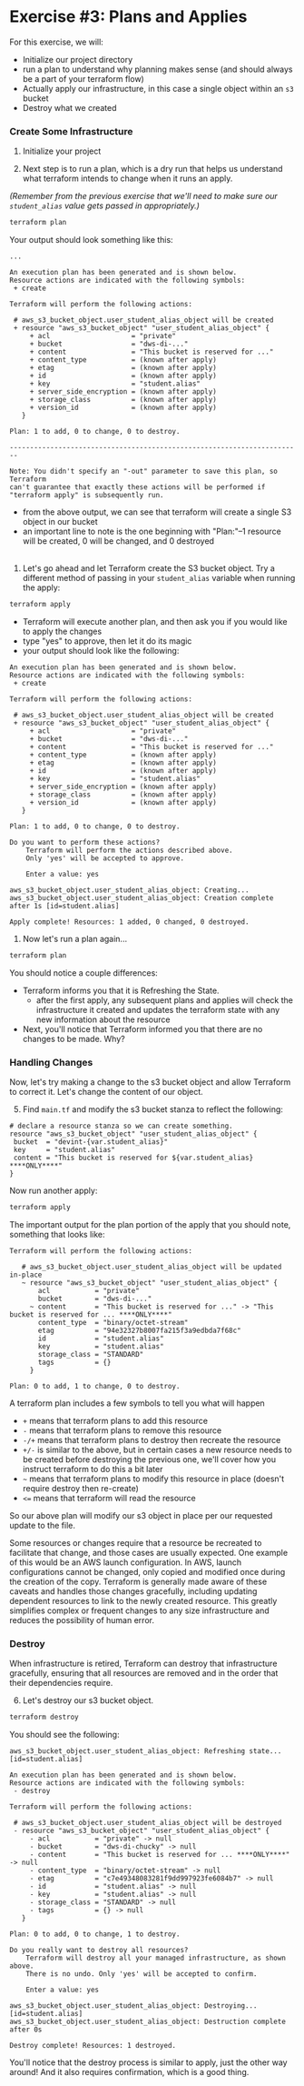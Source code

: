 # Exercise #3: Plans and Applies

For this exercise, we will:

* Initialize our project directory
* run a plan to understand why planning makes sense (and should always be a part of your terraform flow)
* Actually apply our infrastructure, in this case a single object within an `s3` bucket
* Destroy what we created

### Create Some Infrastructure

1. Initialize your project

2. Next step is to run a plan, which is a dry run that helps us understand what terraform intends to change when it
 runs an apply.  

  *(Remember from the previous exercise that we'll need to make sure our `student_alias` value gets passed in appropriately.)*

 ```bash
 terraform plan
 ```

 Your output should look something like this:

 ```
 ...

 An execution plan has been generated and is shown below.
Resource actions are indicated with the following symbols:
  + create

 Terraform will perform the following actions:

  # aws_s3_bucket_object.user_student_alias_object will be created
  + resource "aws_s3_bucket_object" "user_student_alias_object" {
      + acl                    = "private"
      + bucket                 = "dws-di-..."
      + content                = "This bucket is reserved for ..."
      + content_type           = (known after apply)
      + etag                   = (known after apply)
      + id                     = (known after apply)
      + key                    = "student.alias"
      + server_side_encryption = (known after apply)
      + storage_class          = (known after apply)
      + version_id             = (known after apply)
    }

 Plan: 1 to add, 0 to change, 0 to destroy.

 ------------------------------------------------------------------------

 Note: You didn't specify an "-out" parameter to save this plan, so Terraform
can't guarantee that exactly these actions will be performed if
"terraform apply" is subsequently run.
 ```

 * from the above output, we can see that terraform will create a single S3 object in our bucket
 * an important line to note is the one beginning with "Plan:"–1 resource will be created, 0 will be changed, and 0 destroyed
<br/><br/>
1. Let's go ahead and let Terraform create the S3 bucket object. Try a different method of passing in your `student_alias`
variable when running the apply:

 ```bash
 terraform apply
 ```

 * Terraform will execute another plan, and then ask you if you would like to apply the changes
 * type "yes" to approve, then let it do its magic
 * your output should look like the following:

 ```
An execution plan has been generated and is shown below.
Resource actions are indicated with the following symbols:
  + create

 Terraform will perform the following actions:

  # aws_s3_bucket_object.user_student_alias_object will be created
  + resource "aws_s3_bucket_object" "user_student_alias_object" {
      + acl                    = "private"
      + bucket                 = "dws-di-..."
      + content                = "This bucket is reserved for ..."
      + content_type           = (known after apply)
      + etag                   = (known after apply)
      + id                     = (known after apply)
      + key                    = "student.alias"
      + server_side_encryption = (known after apply)
      + storage_class          = (known after apply)
      + version_id             = (known after apply)
    }

 Plan: 1 to add, 0 to change, 0 to destroy.

 Do you want to perform these actions?
     Terraform will perform the actions described above.
     Only 'yes' will be accepted to approve.

     Enter a value: yes

 aws_s3_bucket_object.user_student_alias_object: Creating...
 aws_s3_bucket_object.user_student_alias_object: Creation complete after 1s [id=student.alias]

 Apply complete! Resources: 1 added, 0 changed, 0 destroyed.
 ```

1. Now let's run a plan again...

 ```bash
 terraform plan
 ```

 You should notice a couple differences:

 * Terraform informs you that it is Refreshing the State.
    * after the first apply, any subsequent plans and applies will check the infrastructure it created and updates the terraform state with any new information about the resource
 * Next, you'll notice that Terraform informed you that there are no changes to be made. Why?

### Handling Changes

Now, let's try making a change to the s3 bucket object and allow Terraform to correct it. Let's change the content of our object.

5. Find `main.tf` and modify the s3 bucket stanza to reflect the following:

 ```hcl
# declare a resource stanza so we can create something.
resource "aws_s3_bucket_object" "user_student_alias_object" {
  bucket  = "devint-{var.student_alias}"
  key     = "student.alias"
  content = "This bucket is reserved for ${var.student_alias} ****ONLY****"
}
```

 Now run another apply:

 ```bash
 terraform apply
 ```

 The important output for the plan portion of the apply that you should note, something that looks like:

 ```
 Terraform will perform the following actions:

    # aws_s3_bucket_object.user_student_alias_object will be updated in-place
    ~ resource "aws_s3_bucket_object" "user_student_alias_object" {
        acl           = "private"
        bucket        = "dws-di-..."
      ~ content       = "This bucket is reserved for ..." -> "This bucket is reserved for ... ****ONLY****"
        content_type  = "binary/octet-stream"
        etag          = "94e32327b8007fa215f3a9edbda7f68c"
        id            = "student.alias"
        key           = "student.alias"
        storage_class = "STANDARD"
        tags          = {}
      }

 Plan: 0 to add, 1 to change, 0 to destroy.
 ```

A terraform plan includes a few symbols to tell you what will happen

* `+` means that terraform plans to add this resource
* `-` means that terraform plans to remove this resource
* `-/+` means that terraform plans to destroy then recreate the resource
* `+/-` is similar to the above, but in certain cases a new resource needs to be created before destroying the previous one, we'll cover how you instruct terraform to do this a bit later
* `~` means that terraform plans to modify this resource in place (doesn't require destroy then re-create)
* `<=` means that terraform will read the resource

So our above plan will modify our s3 object in place per our requested update to the file.

Some resources or changes require that a resource be recreated to facilitate that change, and those cases are usually expected. One example of this would be an AWS launch configuration. In AWS, launch configurations cannot be changed, only copied and modified once during the creation of the copy. Terraform is generally made aware of these caveats and
handles those changes gracefully, including updating dependent resources to link to the newly created resource. This
greatly simplifies complex or frequent changes to any size infrastructure and reduces the possibility of human error.

### Destroy

When infrastructure is retired, Terraform can destroy that infrastructure gracefully, ensuring that all resources
are removed and in the order that their dependencies require.

6. Let's destroy our s3 bucket object.

 ```bash
 terraform destroy
 ```

 You should see the following:

 ```
 aws_s3_bucket_object.user_student_alias_object: Refreshing state... [id=student.alias]

 An execution plan has been generated and is shown below.
 Resource actions are indicated with the following symbols:
  - destroy

 Terraform will perform the following actions:

  # aws_s3_bucket_object.user_student_alias_object will be destroyed
  - resource "aws_s3_bucket_object" "user_student_alias_object" {
      - acl           = "private" -> null
      - bucket        = "dws-di-chucky" -> null
      - content       = "This bucket is reserved for ... ****ONLY****" -> null
      - content_type  = "binary/octet-stream" -> null
      - etag          = "c7e49348083281f9dd997923fe6084b7" -> null
      - id            = "student.alias" -> null
      - key           = "student.alias" -> null
      - storage_class = "STANDARD" -> null
      - tags          = {} -> null
    }

 Plan: 0 to add, 0 to change, 1 to destroy.

 Do you really want to destroy all resources?
     Terraform will destroy all your managed infrastructure, as shown above.
     There is no undo. Only 'yes' will be accepted to confirm.

     Enter a value: yes

 aws_s3_bucket_object.user_student_alias_object: Destroying... [id=student.alias]
 aws_s3_bucket_object.user_student_alias_object: Destruction complete after 0s

 Destroy complete! Resources: 1 destroyed.
 ```

You'll notice that the destroy process is similar to apply, just the other way around! And it also requires
confirmation, which is a good thing.

